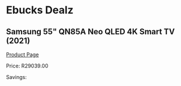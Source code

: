 
# Ebucks Dealz
## Samsung 55" QN85A Neo QLED 4K Smart TV (2021)
[Product Page](https://www.ebucks.com/web/shop/productSelected.do?prodId=1210517621&catId=363628796)

Price: R29039.00

Savings: 


	